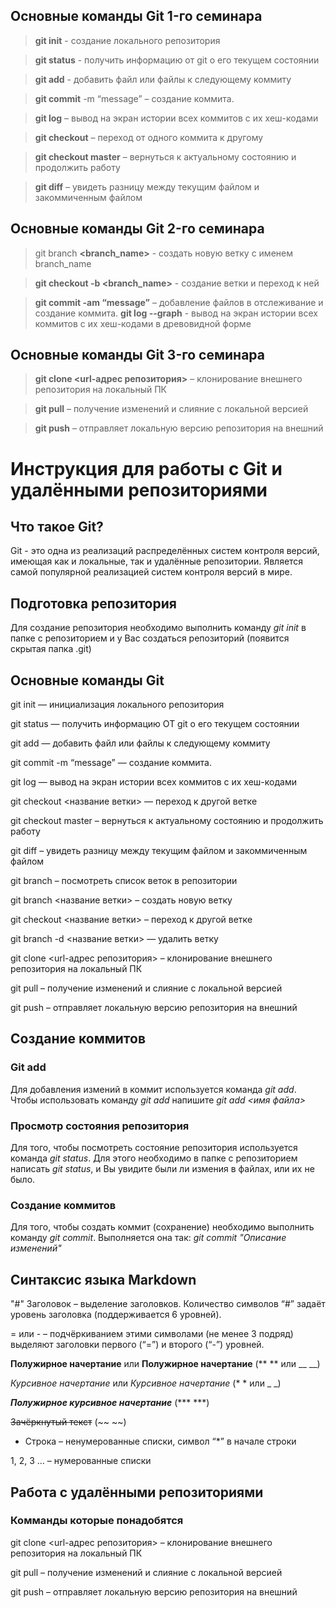 
## Основные команды Git 1-го семинара

> **git init** - создание локального репозитория

> **git status** - получить информацию от git о его текущем состоянии

> **git add** - добавить файл или файлы к следующему коммиту

> **git commit** -m “message” – создание коммита.

> **git log** – вывод на экран истории всех коммитов с их хеш-кодами

> **git checkout** – переход от одного коммита к другому

> **git checkout master** – вернуться к актуальному состоянию и продолжить работу

> **git diff** – увидеть разницу между текущим файлом и закоммиченным файлом


## Основные команды Git 2-го семинара

> git branch **<branch_name>** - создать новую ветку с именем branch_name

> **git checkout  -b <branch_name>** - создание ветки и переход к ней

> **git commit -am “message”** – добавление файлов в отслеживание и       создание коммита.
> **git log --graph** - вывод на экран истории всех коммитов с их хеш-кодами в древовидной форме

## Основные команды Git 3-го семинара

> **git clone <url-адрес репозитория>** – клонирование внешнего репозитория на  локальный ПК

> **git pull** – получение изменений и слияние с локальной версией

> **git push** – отправляет локальную версию репозитория на внешний

# Инструкция для работы с Git и удалёнными репозиториями

## Что такое Git?

Git - это одна из реализаций распределённых систем
контроля версий, имеющая как и локальные, так и
удалённые репозитории. Является самой популярной
реализацией систем контроля версий в мире.

## Подготовка репозитория

Для создание репозитория необходимо выполнить команду
*git init* в папке с репозиторием и у Вас создаться
репозиторий (появится скрытая папка .git)

## Основные команды Git

git init — инициализация локального репозитория

git status — получить информацию OT git о его текущем состоянии

git add — добавить файл или файлы к следующему коммиту

git commit -m “message” — создание коммита.

git log — вывод на экран истории всех коммитов с их хеш-кодами

git checkout <название ветки> — переход к другой ветке

git checkout master – вернуться к актуальному состоянию и продолжить работу

git diff – увидеть разницу между текущим файлом и закоммиченным файлом

git branch – посмотреть список веток в репозитории

git branch <название ветки> – создать новую ветку

git checkout <название ветки> – переход к другой ветке

git branch -d <название ветки> — удалить ветку

git clone <url-адрес репозитория> – клонирование внешнего репозитория на локальный ПК

git pull – получение изменений и слияние с локальной версией

git push – отправляет локальную версию репозитория на внешний

## Создание коммитов

### Git add

Для добавления измений в коммит используется команда
*git add*. Чтобы использовать команду *git add* напишите
*git add <имя файла>*

### Просмотр состояния репозитория
Для того, чтобы посмотреть состояние репозитория
используется команда *git status*. Для этого необходимо
в папке с репозиторием написать *git status*, и Вы
увидите были ли измения в файлах, или их не было.

### Создание коммитов
Для того, чтобы создать коммит (сохранение) необходимо
выполнить команду *git commit*. Выполняется она так:
*git commit "Описание изменений"*

## Синтаксис языка Markdown

"#" Заголовок – выделение заголовков. Количество символов “#” задаёт уровень заголовка
(поддерживается 6 уровней).

= или - – подчёркиванием этими символами (не менее 3 подряд) выделяют заголовки первого
(“=”) и второго (“-”) уровней.

**Полужирное начертание** или __Полужирное начертание__ (** ** или __ __)

*Курсивное начертание* или _Курсивное начертание_ (* * или _ _)

***Полужирное курсивное начертание*** (*** ***)

~~Зачёркнутый текст~~ (~~ ~~)

* Строка – ненумерованные списки, символ “*” в начале строки

1, 2, 3 … – нумерованные списки

## Работа с удалёнными репозиториями

### Комманды которые понадобятся

git clone <url-адрес репозитория> – клонирование внешнего репозитория на локальный ПК

git pull – получение изменений и слияние с локальной версией

git push – отправляет локальную версию репозитория на внешний
